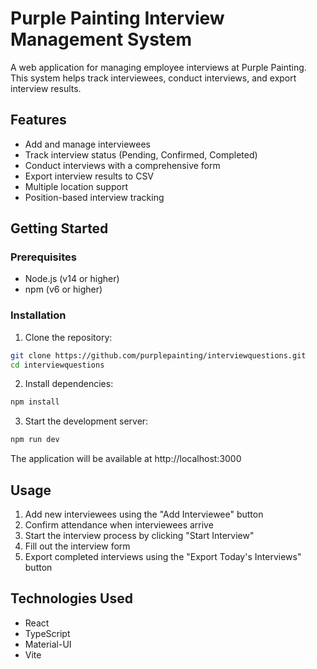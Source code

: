# Purple Painting Interview Management System

A web application for managing employee interviews at Purple Painting. This system helps track interviewees, conduct interviews, and export interview results.

## Features

- Add and manage interviewees
- Track interview status (Pending, Confirmed, Completed)
- Conduct interviews with a comprehensive form
- Export interview results to CSV
- Multiple location support
- Position-based interview tracking

## Getting Started

### Prerequisites

- Node.js (v14 or higher)
- npm (v6 or higher)

### Installation

1. Clone the repository:
```bash
git clone https://github.com/purplepainting/interviewquestions.git
cd interviewquestions
```

2. Install dependencies:
```bash
npm install
```

3. Start the development server:
```bash
npm run dev
```

The application will be available at http://localhost:3000

## Usage

1. Add new interviewees using the "Add Interviewee" button
2. Confirm attendance when interviewees arrive
3. Start the interview process by clicking "Start Interview"
4. Fill out the interview form
5. Export completed interviews using the "Export Today's Interviews" button

## Technologies Used

- React
- TypeScript
- Material-UI
- Vite
